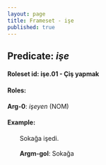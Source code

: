 ```yaml
---
layout: page
title: Frameset - işe
published: true
---
```

<h2>Predicate: <i>işe</i></h2>
<h4>Roleset id: işe.01 - Çiş yapmak<br>
<h4>Roles:</h4>
<b>Arg-0</b>: <i>işeyen</i>  (NOM) <br>
<h4>Example:</h4>
&emsp;&emsp;Sokağa işedi.<br><br>
&emsp;&emsp;<b>Argm-gol</b>:  Sokağa<br>


